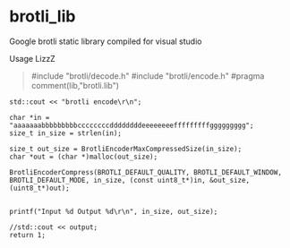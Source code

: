 # brotli_lib
Google brotli static library compiled for visual studio

Usage LizzZ


>#include "brotli/decode.h"
>#include "brotli/encode.h"
>#pragma comment(lib,"brotli.lib")



	std::cout << "brotli encode\r\n";

	char *in = "aaaaaaabbbbbbbbbccccccccddddddddeeeeeeeefffffffffggggggggg";
	size_t in_size = strlen(in);

	size_t out_size = BrotliEncoderMaxCompressedSize(in_size);
	char *out = (char *)malloc(out_size);

	BrotliEncoderCompress(BROTLI_DEFAULT_QUALITY, BROTLI_DEFAULT_WINDOW, BROTLI_DEFAULT_MODE, in_size, (const uint8_t*)in, &out_size, (uint8_t*)out);


	printf("Input %d Output %d\r\n", in_size, out_size);

	//std::cout << output;
	return 1;


